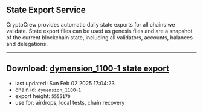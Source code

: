 ## State Export Service
CryptoCrew provides automatic daily state exports for all chains we validate. State export files can be used as genesis files and are a snapshot of the current blockchain state, including all validators, accounts, balances and delegations.

---
**Download: [dymension_1100-1 state export](https://dl-eu2.ccvalidators.com/SERVICE/dymension/dymension_1100-1_export_5555170.json)**
---

- last updated: Sun Feb 02 2025 17:04:23
- chain id: `dymension_1100-1`
- export height: `5555170`
- use for: airdrops, local tests, chain recovery
